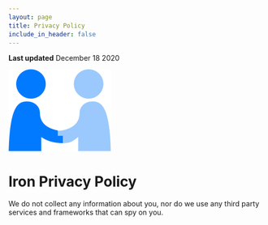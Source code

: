 ```yaml
---
layout: page
title: Privacy Policy
include_in_header: false
---
```


**Last updated**
December 18 2020

![Privacy](../assets/privacy.svg)

Iron Privacy Policy
===================

We do not collect any information about you, nor do we use any third party services and frameworks that can spy on you.